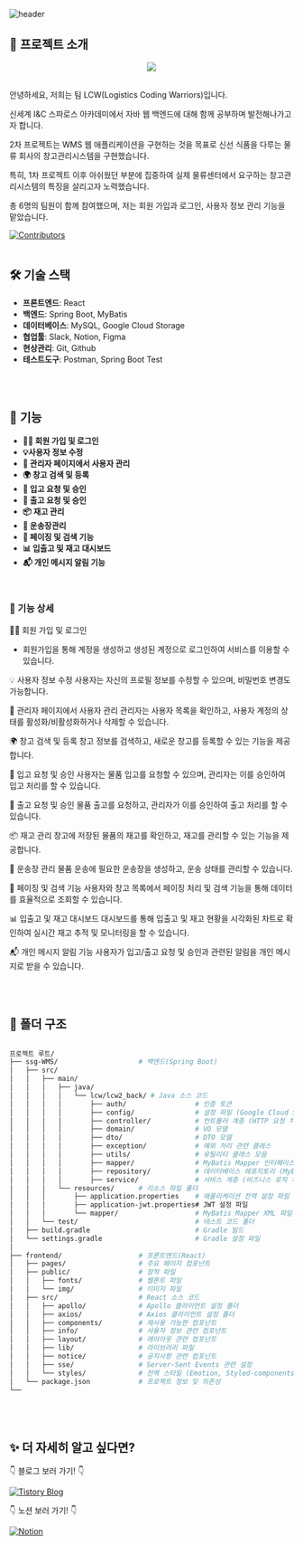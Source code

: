 <!--
<img src="https://github.com/user-attachments/assets/072cfbcb-f5c8-41fd-848f-2a8db066308b"  width="300" height="300"/>
<img src="https://github.com/user-attachments/assets/305c0389-c6c5-4510-9ad1-2913c1f474f7"  width="300" height="300"/>
<img src="https://github.com/user-attachments/assets/1aff0f16-c30d-4907-a332-27f27cc800fc"  width="400" height="300"/>
-->

![header](https://capsule-render.vercel.app/api?type=venom&color=0:FFA500,100:FF4500&height=300&section=header&text=WMS%20귤로벌%20프로젝트&fontSize=40&fontColor=222222 )


## 📌 프로젝트 소개
<p align="center">
<a href="https://github.com/wanna175/WMS/graphs/contributors">
  <img src="https://contrib.rocks/image?repo=wanna175/WMS" />
</a>
</p>
<br>
안녕하세요, 저희는 팀 LCW(Logistics Coding Warriors)입니다.

신세계 I&C 스파로스 아카데미에서 자바 웹 백엔드에 대해 함께 공부하며 발전해나가고자 합니다.

2차 프로젝트는 WMS 웹 애플리케이션을 구현하는 것을 목표로 신선 식품을 다루는 물류 회사의 창고관리시스템을 구현했습니다.

특히, 1차 프로젝트 이후 아쉬웠던 부분에 집중하여 실제 물류센터에서 요구하는 창고관리시스템의 특징을 살리고자 노력했습니다.

총 6명의 팀원이 함께 참여했으며, 저는 회원 가입과 로그인, 사용자 정보 관리 기능을 맡았습니다.

[![Contributors](https://img.shields.io/github/Team-Github/wanna175/WMS?style=for-the-badge)](https://github.com/wanna175/WMS/graphs/contributors)
<br>
<br>

## 🛠 기술 스택

- **프론트엔드**: React
- **백엔드**: Spring Boot, MyBatis
- **데이터베이스**: MySQL, Google Cloud Storage
- **협업툴**: Slack, Notion, Figma
- **현상관리**: Git, Github
- **테스트도구**: Postman, Spring Boot Test
<br>
<br>

## 🚀 기능

- **👨‍👧 회원 가입 및 로그인**
- **💡사용자 정보 수정**
- **🚀 관리자 페이지에서 사용자 관리**
- **🌍 창고 검색 및 등록**
- **🔖 입고 요청 및 승인**
- **🔖 출고 요청 및 승인**
- **📦 재고 관리**
- **🚚 운송장관리**
- **🔎 페이징 및 검색 기능**
- **📊 입출고 및 재고 대시보드**
- **📬 개인 메시지 알림 기능**
<br>

### 📑 기능 상세

👨‍👧 회원 가입 및 로그인
- 회원가입을 통해 계정을 생성하고 생성된 계정으로 로그인하여 서비스를 이용할 수 있습니다.

💡 사용자 정보 수정
사용자는 자신의 프로필 정보를 수정할 수 있으며, 비밀번호 변경도 가능합니다.

🚀 관리자 페이지에서 사용자 관리
관리자는 사용자 목록을 확인하고, 사용자 계정의 상태를 활성화/비활성화하거나 삭제할 수 있습니다.

🌍 창고 검색 및 등록
창고 정보를 검색하고, 새로운 창고를 등록할 수 있는 기능을 제공합니다.

🔖 입고 요청 및 승인
사용자는 물품 입고를 요청할 수 있으며, 관리자는 이를 승인하여 입고 처리를 할 수 있습니다.

🔖 출고 요청 및 승인
물품 출고를 요청하고, 관리자가 이를 승인하여 출고 처리를 할 수 있습니다.

📦 재고 관리
창고에 저장된 물품의 재고를 확인하고, 재고를 관리할 수 있는 기능을 제공합니다.

🚚 운송장 관리
물품 운송에 필요한 운송장을 생성하고, 운송 상태를 관리할 수 있습니다.

🔎 페이징 및 검색 기능
사용자와 창고 목록에서 페이징 처리 및 검색 기능을 통해 데이터를 효율적으로 조회할 수 있습니다.

📊 입출고 및 재고 대시보드
대시보드를 통해 입출고 및 재고 현황을 시각화된 차트로 확인하여 실시간 재고 추적 및 모니터링을 할 수 있습니다.

📬 개인 메시지 알림 기능
사용자가 입고/출고 요청 및 승인과 관련된 알림을 개인 메시지로 받을 수 있습니다.

<br>
<br>


## 🔧 폴더 구조

```bash

프로젝트 루트/
├── ssg-WMS/                    # 백엔드(Spring Boot)
│   ├── src/
│   │   ├── main/
│   │   │   ├── java/
│   │   │   │   └── lcw/lcw2_back/ # Java 소스 코드
│   │   │   │       ├── auth/                 # 인증 토큰
│   │   │   │       ├── config/               # 설정 파일 (Google Cloud Storage, WebConfig 등)
│   │   │   │       ├── controller/           # 컨트롤러 계층 (HTTP 요청 처리)
│   │   │   │       ├── domain/               # VO 모델
│   │   │   │       ├── dto/                  # DTO 모델
│   │   │   │       ├── exception/            # 예외 처리 관련 클래스
│   │   │   │       ├── utils/                # 유틸리티 클래스 모음
│   │   │   │       ├── mapper/               # MyBatis Mapper 인터페이스
│   │   │   │       ├── repository/           # 데이터베이스 레포지토리 (MyBatis Mapper)
│   │   │   │       ├── service/              # 서비스 계층 (비즈니스 로직 처리)
│   │   │   └── resources/      # 리소스 파일 폴더
│   │   │       ├── application.properties    # 애플리케이션 전역 설정 파일
│   │   │       ├── application-jwt.properties# JWT 설정 파일
│   │   │       └── mapper/                   # MyBatis Mapper XML 파일
│   │   └── test/                             # 테스트 코드 폴더
│   ├── build.gradle                          # Gradle 빌드
│   └── settings.gradle                       # Gradle 설정 파일
│
├── frontend/                   # 프론트엔드(React)
│   ├── pages/                  # 주요 페이지 컴포넌트
│   ├── public/                 # 정적 파일
│   │   ├── fonts/              # 웹폰트 파일
│   │   └── img/                # 이미지 파일
│   ├── src/                    # React 소스 코드
│   │   ├── apollo/             # Apollo 클라이언트 설정 폴더
│   │   ├── axios/              # Axios 클라이언트 설정 폴더
│   │   ├── components/         # 재사용 가능한 컴포넌트
│   │   ├── info/               # 사용자 정보 관련 컴포넌트
│   │   ├── layout/             # 레이아웃 관련 컴포넌트
│   │   ├── lib/                # 라이브러리 파일
│   │   ├── notice/             # 공지사항 관련 컴포넌트
│   │   ├── sse/                # Server-Sent Events 관련 설정
│   │   └── styles/             # 전역 스타일 (Emotion, Styled-components)
│   └── package.json            # 프로젝트 정보 및 의존성
└──                    

```
<br>
<br>



## ✨ 더 자세히 알고 싶다면?

👇 블로그 보러 가기! 👇

[![Tistory Blog](https://img.shields.io/badge/Tistory-Blog-orange?style=for-the-badge)](https://your-tistory-blog-url.com/게시글-url)
<br>

👇 노션 보러 가기! 👇

[![Notion](https://img.shields.io/badge/Notion-Link-blue?style=for-the-badge&logo=notion)](https://www.notion.so/2nd-Team-Project-29f6388eeb174d9190ece78171f291b3)
<br>
<br>

